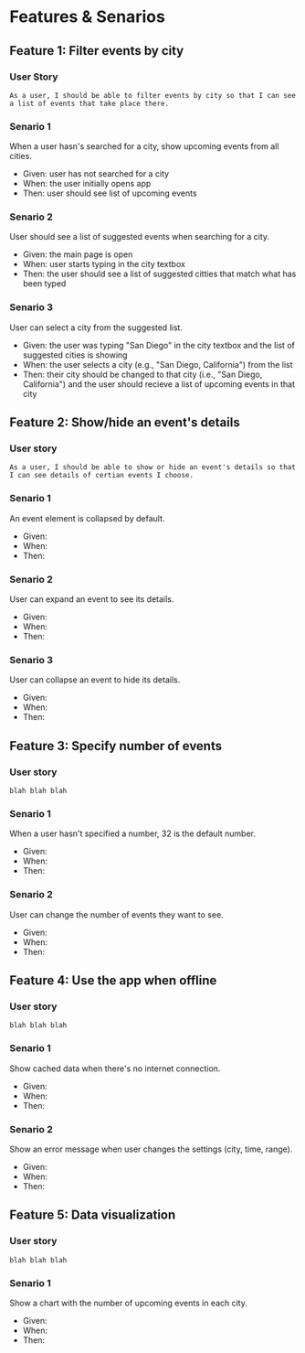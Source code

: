 # Features & Senarios

## Feature 1: Filter events by city

### User Story
    As a user, I should be able to filter events by city so that I can see a list of events that take place there.

### Senario 1
When a user hasn's searched for a city, show upcoming events from all cities.

- Given: user has not searched for a city
- When: the user initially opens app
- Then: user should see list of upcoming events

### Senario 2
User should see a list of suggested events when searching for a city.

- Given: the main page is open
- When: user starts typing in the city textbox
- Then: the user should see a list of suggested citties that match what has been typed

### Senario 3
User can select a city from the suggested list.

- Given: the user was typing "San Diego" in the city textbox and the list of suggested cities is showing
- When: the user selects a city (e.g., "San Diego, California") from the list
- Then: their city should be changed to that city (i.e., "San Diego, California") and the user should recieve a list of upcoming events in that city

## Feature 2: Show/hide an event's details

### User story
    As a user, I should be able to show or hide an event's details so that I can see details of certian events I choose.

### Senario 1
An event element is collapsed by default.

- Given:
- When: 
- Then: 

### Senario 2
User can expand an event to see its details.

- Given:
- When: 
- Then: 

### Senario 3
User can collapse an event to hide its details.

- Given:
- When: 
- Then: 

## Feature 3: Specify number of events

### User story
    blah blah blah

### Senario 1
When a user hasn't specified a number, 32 is the default number.

- Given:
- When: 
- Then: 

### Senario 2
User can change the number of events they want to see.

- Given:
- When: 
- Then:


## Feature 4: Use the app when offline

### User story
    blah blah blah

### Senario 1
Show cached data when there's no internet connection.

- Given:
- When: 
- Then: 

### Senario 2
Show an error message when user changes the settings (city, time, range).

- Given:
- When: 
- Then:


## Feature 5: Data visualization

### User story
    blah blah blah

### Senario 1
Show a chart with the number of upcoming events in each city.

- Given:
- When: 
- Then: 